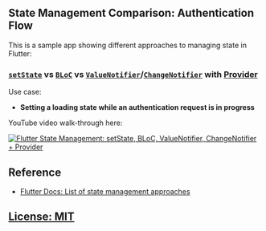 ## State Management Comparison: Authentication Flow

This is a sample app showing different approaches to managing state in Flutter:

### [`setState`](https://flutter.dev/docs/development/data-and-backend/state-mgmt/options#setstate) vs [`BLoC`](https://flutter.dev/docs/development/data-and-backend/state-mgmt/options#bloc--rx) vs [`ValueNotifier`](https://api.flutter.dev/flutter/foundation/ValueNotifier-class.html)/[`ChangeNotifier`](https://api.flutter.dev/flutter/foundation/ChangeNotifier-class.html) with [Provider](https://pub.dev/packages/provider)

Use case: 

- **Setting a loading state while an authentication request is in progress**

YouTube video walk-through here: 

[![Flutter State Management: setState, BLoC, ValueNotifier, ChangeNotifier + Provider](media/firebase-auth-banner-youtube.png)](https://youtu.be/TODO)


## Reference

- [Flutter Docs: List of state management approaches](https://flutter.dev/docs/development/data-and-backend/state-mgmt/options)


## [License: MIT](LICENSE.md)
